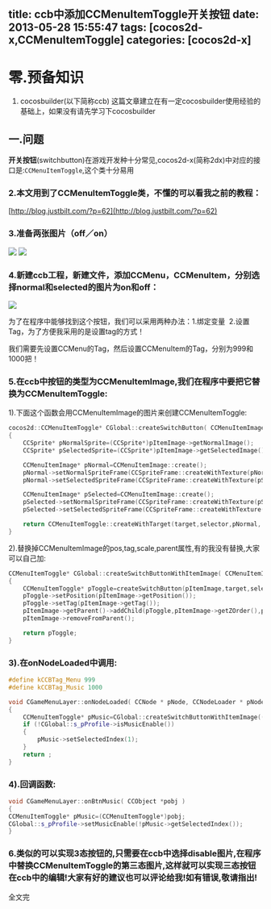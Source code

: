 title: ccb中添加CCMenuItemToggle开关按钮
date: 2013-05-28 15:55:47
tags: [cocos2d-x,CCMenuItemToggle]
categories: [cocos2d-x]
---

# 零.预备知识

1. cocosbuilder(以下简称ccb)
这篇文章建立在有一定cocosbuilder使用经验的基础上，如果没有请先学习下cocosbuilder

<!--more-->

## 一.问题

**开关按钮**(switchbutton)在游戏开发种十分常见,cocos2d-x(简称2dx)中对应的接口是:`CCMenuItemToggle`,这个类十分易用




### 2.本文用到了CCMenuItemToggle类，不懂的可以看我之前的教程：

[http://blog.justbilt.com/?p=62](http://blog.justbilt.com/?p=62)



### 3.准备两张图片（off／on）



![](/images/2ee36e37566e1d35173ba79e46700f36b6db4660.png) ![](/images/907d08f499ade41d2d6cc22de817d9e737defedd.png)



### 4.新建ccb工程，新建文件，添加CCMenu，CCMenuItem，分别选择normal和selected的图片为on和off：



![](/images/e273dc58713a49b220aaff7658e7350f297dffa8.jpg)

为了在程序中能够找到这个按钮，我们可以采用两种办法：1.绑定变量  2.设置Tag，为了方便我采用的是设置tag的方式！

我们需要先设置CCMenu的Tag，然后设置CCMenuItem的Tag，分别为999和1000把！





###

### 5.在ccb中按钮的类型为CCMenuItemImage,我们在程序中要把它替换为CCMenuItemToggle:

1).下面这个函数会用CCMenuItemImage的图片来创建CCMenuItemToggle:
```c++
cocos2d::CCMenuItemToggle* CGlobal::createSwitchButton( CCMenuItemImage* pItemImage ,cocos2d::CCObject* target, cocos2d::SEL_MenuHandler selector )
{
	CCSprite* pNormalSprite=(CCSprite*)pItemImage->getNormalImage();
	CCSprite* pSelectedSprite=(CCSprite*)pItemImage->getSelectedImage();

	CCMenuItemImage* pNormal=CCMenuItemImage::create();
	pNormal->setNormalSpriteFrame(CCSpriteFrame::createWithTexture(pNormalSprite->getTexture(),pSelectedSprite->getTextureRect()));
	pNormal->setSelectedSpriteFrame(CCSpriteFrame::createWithTexture(pSelectedSprite->getTexture(),pNormalSprite->getTextureRect()));

	CCMenuItemImage* pSelected=CCMenuItemImage::create();
	pSelected->setNormalSpriteFrame(CCSpriteFrame::createWithTexture(pSelectedSprite->getTexture(),pNormalSprite->getTextureRect()));
	pSelected->setSelectedSpriteFrame(CCSpriteFrame::createWithTexture(pNormalSprite->getTexture(),pSelectedSprite->getTextureRect()));

	return CCMenuItemToggle::createWithTarget(target,selector,pNormal, pSelected,NULL);
}
```
2).替换掉CCMenuItemImage的pos,tag,scale,parent属性,有的我没有替换,大家可以自己加:
```c++
CCMenuItemToggle* CGlobal::createSwitchButtonWithItemImage( CCMenuItemImage* pItemImage,cocos2d::CCObject* target,cocos2d::SEL_MenuHandler selector )
{
	CCMenuItemToggle* pToggle=createSwitchButton(pItemImage,target,selector);
	pToggle->setPosition(pItemImage->getPosition());
	pToggle->setTag(pItemImage->getTag());
	pItemImage->getParent()->addChild(pToggle,pItemImage->getZOrder(),pItemImage->getTag());
	pItemImage->removeFromParent();

	return pToggle;
}
```


### 3).在onNodeLoaded中调用:


```c++
#define kCCBTag_Menu 999
#define kCCBTag_Music 1000

void CGameMenuLayer::onNodeLoaded( CCNode * pNode, CCNodeLoader * pNodeLoader )
{
	CCMenuItemToggle* pMusic=CGlobal::createSwitchButtonWithItemImage(((CCMenuItemImage*)getChildByTag(kCCBTag_Menu)->getChildByTag(kCCBTag_Music)),this,menu_selector(CGameMenuLayer::onBtnMusic));
	if (!CGlobal::s_pProfile->isMusicEnable())
	{
		pMusic->setSelectedIndex(1);
	}
	return ;
}
```


### 4).回调函数:

```c++
void CGameMenuLayer::onBtnMusic( CCObject *pobj )
{
CCMenuItemToggle* pMusic=(CCMenuItemToggle*)pobj;
CGlobal::s_pProfile->setMusicEnable(!pMusic->getSelectedIndex());
}
```


### 6.类似的可以实现3态按钮的,只需要在ccb中选择disable图片,在程序中替换CCMenuItemToggle的第三态图片,这样就可以实现三态按钮在ccb中的编辑!大家有好的建议也可以评论给我!如有错误,敬请指出!



全文完